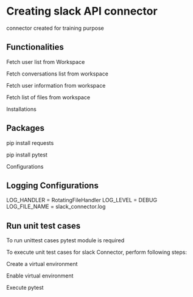 # Creating slack API connector

connector created for training purpose

## Functionalities

Fetch user list from Workspace

Fetch conversations list from workspace

Fetch user information from workspace

Fetch list of files from workspace

Installations

## Packages

pip install requests

pip install pytest

Configurations

## Logging Configurations

LOG_HANDLER = RotatingFileHandler LOG_LEVEL = DEBUG LOG_FILE_NAME = slack_connector.log

## Run unit test cases

To run unittest cases pytest module is required

To execute unit test cases for slack Connector, perform following steps:

Create a virtual environment

Enable virtual environment

Execute pytest

